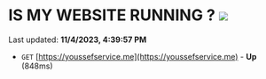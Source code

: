 # IS MY WEBSITE RUNNING ? [![](https://img.shields.io/static/v1?label=Sponsor&message=%E2%9D%A4&logo=GitHub&color=%23fe8e86)](https://github.com/sponsors/<username>)

Last updated: **11/4/2023, 4:39:57 PM**

- `GET` [https://youssefservice.me](https://youssefservice.me) - **Up** (848ms)
